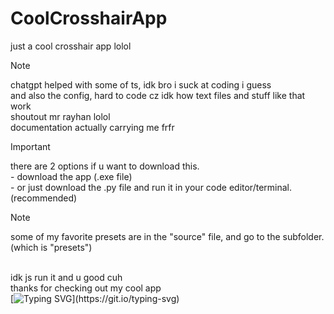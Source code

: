 # CoolCrosshairApp
just a cool crosshair app lolol
> [!NOTE]
> chatgpt helped with some of ts, idk bro i suck at coding i guess
> </br> and also the config, hard to code cz idk how text files and stuff like that work
> </br> shoutout mr rayhan lolol
> </br> documentation actually carrying me frfr

> [!IMPORTANT]
> there are 2 options if u want to download this.
> </br> - download the app (.exe file)
> </br> - or just download the .py file and run it in your code editor/terminal. (recommended)

> [!NOTE]
> some of my favorite presets are in the "source" file, and go to the subfolder. (which is "presets")

</br> idk js run it and u good cuh
</br> thanks for checking out my cool app
</br> [![Typing SVG](https://readme-typing-svg.demolab.com?font=Sansation&letterSpacing=close&duration=3000&pause=1000&width=435&lines=Created+By+Galax!)](https://git.io/typing-svg)
